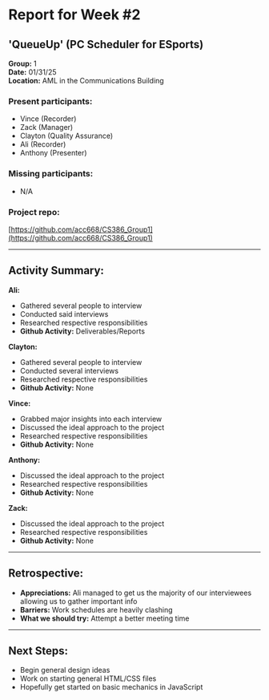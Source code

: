 # Report for Week #2
## 'QueueUp' (PC Scheduler for ESports)  
**Group:** 1  
**Date:** 01/31/25  
**Location:** AML in the Communications Building  

### Present participants:  
- Vince (Recorder)  
- Zack (Manager)  
- Clayton (Quality Assurance)  
- Ali (Recorder)  
- Anthony (Presenter)  

### Missing participants:  
- N/A  

### Project repo:  
[https://github.com/acc668/CS386_Group1](https://github.com/acc668/CS386_Group1)

---

## Activity Summary:

**Ali:**  
- Gathered several people to interview  
- Conducted said interviews  
- Researched respective responsibilities  
- **Github Activity:** Deliverables/Reports  

**Clayton:**  
- Gathered several people to interview  
- Conducted several interviews  
- Researched respective responsibilities  
- **Github Activity:** None  

**Vince:**  
- Grabbed major insights into each interview  
- Discussed the ideal approach to the project  
- Researched respective responsibilities  
- **Github Activity:** None  

**Anthony:**  
- Discussed the ideal approach to the project  
- Researched respective responsibilities  
- **Github Activity:** None  

**Zack:**  
- Discussed the ideal approach to the project  
- Researched respective responsibilities  
- **Github Activity:** None  

---

## Retrospective:

- **Appreciations:** Ali managed to get us the majority of our interviewees allowing us to gather important info  
- **Barriers:** Work schedules are heavily clashing  
- **What we should try:** Attempt a better meeting time  

---

## Next Steps:
- Begin general design ideas  
- Work on starting general HTML/CSS files  
- Hopefully get started on basic mechanics in JavaScript
